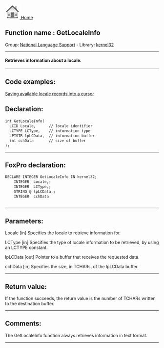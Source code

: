 [<img src="../../images/home.png"> Home ](https://github.com/VFPX/Win32API)  

## Function name : GetLocaleInfo
Group: [National Language Support](../../functions_group.md#National_Language_Support)  -  Library: [kernel32](../../libraries.md#kernel32)  
***  


#### Retrieves information about a locale.
***  


## Code examples:
[Saving available locale records into a cursor](../../samples/sample_076.md)  

## Declaration:
```foxpro  
int GetLocaleInfo(
  LCID Locale,      // locale identifier
  LCTYPE LCType,    // information type
  LPTSTR lpLCData,  // information buffer
  int cchData       // size of buffer
);  
```  
***  


## FoxPro declaration:
```foxpro  
DECLARE INTEGER GetLocaleInfo IN kernel32;
	INTEGER  Locale,;
	INTEGER  LCType,;
	STRING @ lpLCData,;
	INTEGER  cchData
  
```  
***  


## Parameters:
Locale 
[in] Specifies the locale to retrieve information for. 

LCType 
[in] Specifies the type of locale information to be retrieved, by using an LCTYPE constant. 

lpLCData 
[out] Pointer to a buffer that receives the requested data.

cchData 
[in] Specifies the size, in TCHARs, of the lpLCData buffer.  
***  


## Return value:
If the function succeeds, the return value is the number of TCHARs written to the destination buffer.  
***  


## Comments:
The GetLocaleInfo function always retrieves information in text format.  
  
***  

